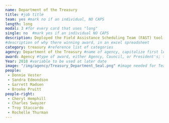 ```yaml
---
name: Department of the Treasury
title: #job title
team: yes #mark no if an individual, NO CAPS
length: long
modal: 3 #for every card that uses "long"
single: no  #mark yes if an individual NO CAPS
description: Deployed the Field Assistance Scheduling Team (FAST) tool to help taxpayer assistance centers save almost 70,000 phone assister hours for use elsewhere by more efficiently handling taxpayer issues during peak demand periods.
#description of why there winning award, in an excel spreadsheet
category: treasury #reference list of categories
agency: Department of the Treasury #name of agency, capitalize first letter of each name
award: Agency #type of award, either Agency, Council, or President's; this is case sensitive so make sure to match the options listed exactly. This section generates the format of the card
Year: 2018 #variable to be used at later date
image: "/img/agency/Treasury_Department_Seal.png" #image needed for Team award (agency seal) and President's award (headshot); leave empty if and individual Agency award
people:
 - Donnie Vester
 - Sandra Edmondson
 - Garrett Madsen
 - Brooke Pruitt
people-right:
 - Cheryl Hemphill
 - Charles Swayzer
 - Troy Staccardo
 - Rochelle Thurman
---
```


